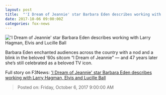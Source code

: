 ```yaml
---
layout: post
title:  "'I Dream of Jeannie' star Barbara Eden describes working with Larry Hagman, Elvis and Lucille Ball"
date: 2017-10-06 09:00:00Z
categories: fox-news
---
```


!['I Dream of Jeannie' star Barbara Eden describes working with Larry Hagman, Elvis and Lucille Ball](http://a57.foxnews.com/images.foxnews.com/content/fox-news/entertainment/2017/10/06/dream-jeannie-star-barbara-eden-describes-working-with-larry-hagman-elvis-and-lucille-ball/_jcr_content/article-text/article-par-10/inline_spotlight_ima/image.img.jpg/612/344/1506701889201.jpg?ve=1&tl=1)

Barbara Eden enchanted audiences across the country with a nod and a blink in the beloved ‘60s sitcom “I Dream of Jeannie” — and 47 years later she’s still celebrated as a beloved TV icon.


Full story on F3News: ['I Dream of Jeannie' star Barbara Eden describes working with Larry Hagman, Elvis and Lucille Ball](http://www.f3nws.com/n/T2ckQG)

> Posted on: Friday, October 6, 2017 9:00:00 AM
